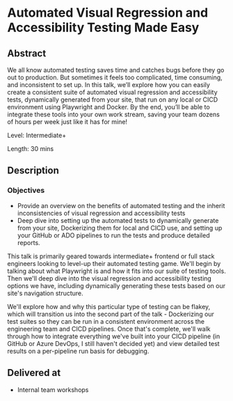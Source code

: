 # Automated Visual Regression and Accessibility Testing Made Easy

## Abstract

We all know automated testing saves time and catches bugs before they go out to production. But sometimes it feels too complicated, time consuming, and inconsistent to set up. In this talk, we’ll explore how you can easily create a consistent suite of automated visual regression and accessibility tests, dynamically generated from your site, that run on any local or CICD environment using Playwright and Docker. By the end, you’ll be able to integrate these tools into your own work stream, saving your team dozens of hours per week just like it has for mine!

Level: Intermediate+

Length: 30 mins

## Description

### Objectives

- Provide an overview on the benefits of automated testing and the inherit inconsistencies of visual regression and accessibility tests
- Deep dive into setting up the automated tests to dynamically generate from your site, Dockerizing them for local and CICD use, and setting up your GitHub or ADO pipelines to run the tests and produce detailed reports.

This talk is primarily geared towards intermediate+ frontend or full stack engineers looking to level-up their automated testing game. We'll begin by talking about what Playwright is and how it fits into our suite of testing tools. Then we'll deep dive into the visual regression and accessibility testing options we have, including dynamically generating these tests based on our site's navigation structure.

We'll explore how and why this particular type of testing can be flakey, which will transition us into the second part of the talk - Dockerizing our test suites so they can be run in a consistent environment across the engineering team and CICD pipelines. Once that's complete, we'll walk through how to integrate everything we've built into your CICD pipeline (in GitHub or Azure DevOps, I still haven't decided yet) and view detailed test results on a per-pipeline run basis for debugging.

## Delivered at

- Internal team workshops
